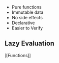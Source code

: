 - Pure functions
- Immutable data
- No side effects
- Declarative
- Easier to  Verify

## Lazy Evaluation

[[Functions]]

